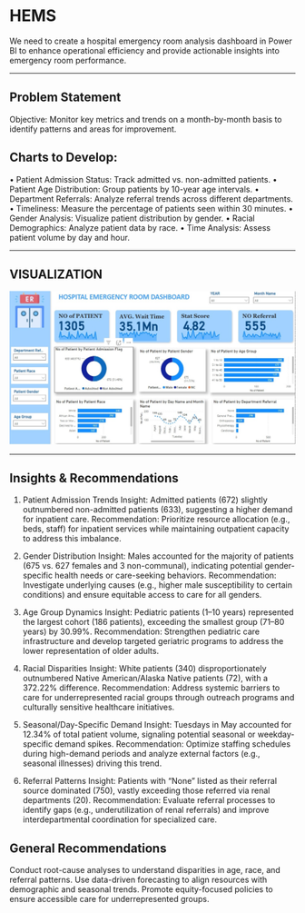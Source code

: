 # HEMS
We need to create a hospital emergency room analysis dashboard in Power BI to enhance operational efficiency and provide actionable insights into emergency room performance.

---
## Problem Statement 
Objective: Monitor key metrics and trends on a month-by-month basis to identify patterns and areas for
improvement.

## Charts to Develop:
• Patient Admission Status: Track admitted vs. non-admitted patients.
• Patient Age Distribution: Group patients by 10-year age intervals.
• Department Referrals: Analyze referral trends across different departments.
• Timeliness: Measure the percentage of patients seen within 30 minutes.
• Gender Analysis: Visualize patient distribution by gender.
• Racial Demographics: Analyze patient data by race.
• Time Analysis: Assess patient volume by day and hour.

---
## VISUALIZATION
![](HEM_dashboard2.jpg)

---
## Insights & Recommendations

1. Patient Admission Trends
Insight: Admitted patients (672) slightly outnumbered non-admitted patients (633), suggesting a higher demand for inpatient care.
Recommendation: Prioritize resource allocation (e.g., beds, staff) for inpatient services while maintaining outpatient capacity to address this imbalance.

2. Gender Distribution
Insight: Males accounted for the majority of patients (675 vs. 627 females and 3 non-communal), indicating potential gender-specific health needs or care-seeking behaviors.
Recommendation: Investigate underlying causes (e.g., higher male susceptibility to certain conditions) and ensure equitable access to care for all genders.

3. Age Group Dynamics
Insight: Pediatric patients (1–10 years) represented the largest cohort (186 patients), exceeding the smallest group (71–80 years) by 30.99%.
Recommendation: Strengthen pediatric care infrastructure and develop targeted geriatric programs to address the lower representation of older adults.

4. Racial Disparities
Insight: White patients (340) disproportionately outnumbered Native American/Alaska Native patients (72), with a 372.22% difference.
Recommendation: Address systemic barriers to care for underrepresented racial groups through outreach programs and culturally sensitive healthcare initiatives.

5. Seasonal/Day-Specific Demand
Insight: Tuesdays in May accounted for 12.34% of total patient volume, signaling potential seasonal or weekday-specific demand spikes.
Recommendation: Optimize staffing schedules during high-demand periods and analyze external factors (e.g., seasonal illnesses) driving this trend.

6. Referral Patterns
Insight: Patients with “None” listed as their referral source dominated (750), vastly exceeding those referred via renal departments (20).
Recommendation: Evaluate referral processes to identify gaps (e.g., underutilization of renal referrals) and improve interdepartmental coordination for specialized care.

## General Recommendations
Conduct root-cause analyses to understand disparities in age, race, and referral patterns.
Use data-driven forecasting to align resources with demographic and seasonal trends.
Promote equity-focused policies to ensure accessible care for underrepresented groups.


